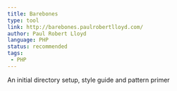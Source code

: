 ```yaml
---
title: Barebones
type: tool
link: http://barebones.paulrobertlloyd.com/
author: Paul Robert Lloyd
language: PHP
status: recommended
tags:
 - PHP
---
```


An initial directory setup, style guide and pattern primer
